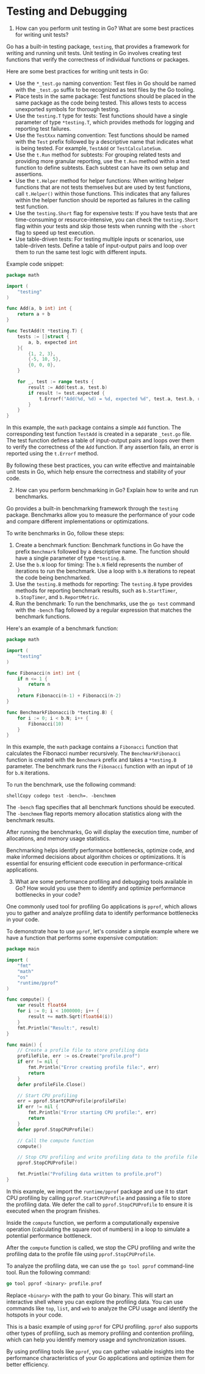 # Testing and Debugging

1. How can you perform unit testing in Go? What are some best practices for writing unit tests?

Go has a built-in testing package, `testing`, that provides a framework for writing and running unit tests. Unit testing in Go involves creating test functions that verify the correctness of individual functions or packages.

Here are some best practices for writing unit tests in Go:

* Use the `*_test.go` naming convention: Test files in Go should be named with the `_test.go` suffix to be recognized as test files by the Go tooling.
* Place tests in the same package: Test functions should be placed in the same package as the code being tested. This allows tests to access unexported symbols for thorough testing.
* Use the `testing.T` type for tests: Test functions should have a single parameter of type `*testing.T`, which provides methods for logging and reporting test failures.
* Use the `TestXxx` naming convention: Test functions should be named with the `Test` prefix followed by a descriptive name that indicates what is being tested. For example, `TestAdd` or `TestCalculateSum`.
* Use the `t.Run` method for subtests: For grouping related tests and providing more granular reporting, use the `t.Run` method within a test function to define subtests. Each subtest can have its own setup and assertions.
* Use the `t.Helper` method for helper functions: When writing helper functions that are not tests themselves but are used by test functions, call `t.Helper()` within those functions. This indicates that any failures within the helper function should be reported as failures in the calling test function.
* Use the `testing.Short` flag for expensive tests: If you have tests that are time-consuming or resource-intensive, you can check the `testing.Short` flag within your tests and skip those tests when running with the `-short` flag to speed up test execution.
* Use table-driven tests: For testing multiple inputs or scenarios, use table-driven tests. Define a table of input-output pairs and loop over them to run the same test logic with different inputs.

Example code snippet:

```go
package math

import (
	"testing"
)

func Add(a, b int) int {
	return a + b
}

func TestAdd(t *testing.T) {
	tests := []struct {
		a, b, expected int
	}{
		{1, 2, 3},
		{-5, 10, 5},
		{0, 0, 0},
	}

	for _, test := range tests {
		result := Add(test.a, test.b)
		if result != test.expected {
			t.Errorf("Add(%d, %d) = %d, expected %d", test.a, test.b, result, test.expected)
		}
	}
}
```

In this example, the `math` package contains a simple `Add` function. The corresponding test function `TestAdd` is created in a separate `_test.go` file. The test function defines a table of input-output pairs and loops over them to verify the correctness of the `Add` function. If any assertion fails, an error is reported using the `t.Errorf` method.

By following these best practices, you can write effective and maintainable unit tests in Go, which help ensure the correctness and stability of your code.

2. How can you perform benchmarking in Go? Explain how to write and run benchmarks.

Go provides a built-in benchmarking framework through the `testing` package. Benchmarks allow you to measure the performance of your code and compare different implementations or optimizations.

To write benchmarks in Go, follow these steps:

1. Create a benchmark function: Benchmark functions in Go have the prefix `Benchmark` followed by a descriptive name. The function should have a single parameter of type `*testing.B`.
2. Use the `b.N` loop for timing: The `b.N` field represents the number of iterations to run the benchmark. Use a loop with `b.N` iterations to repeat the code being benchmarked.
3. Use the `testing.B` methods for reporting: The `testing.B` type provides methods for reporting benchmark results, such as `b.StartTimer`, `b.StopTimer`, and `b.ReportMetric`.
4. Run the benchmark: To run the benchmarks, use the `go test` command with the `-bench` flag followed by a regular expression that matches the benchmark functions.

Here's an example of a benchmark function:

```go
package math

import (
	"testing"
)

func Fibonacci(n int) int {
	if n <= 1 {
		return n
	}
	return Fibonacci(n-1) + Fibonacci(n-2)
}

func BenchmarkFibonacci(b *testing.B) {
	for i := 0; i < b.N; i++ {
		Fibonacci(10)
	}
}
```

In this example, the `math` package contains a `Fibonacci` function that calculates the Fibonacci number recursively. The `BenchmarkFibonacci` function is created with the `Benchmark` prefix and takes a `*testing.B` parameter. The benchmark runs the `Fibonacci` function with an input of `10` for `b.N` iterations.

To run the benchmark, use the following command:

```shell
shellCopy codego test -bench=. -benchmem
```

The `-bench` flag specifies that all benchmark functions should be executed. The `-benchmem` flag reports memory allocation statistics along with the benchmark results.

After running the benchmarks, Go will display the execution time, number of allocations, and memory usage statistics.

Benchmarking helps identify performance bottlenecks, optimize code, and make informed decisions about algorithm choices or optimizations. It is essential for ensuring efficient code execution in performance-critical applications.

3. What are some performance profiling and debugging tools available in Go? How would you use them to identify and optimize performance bottlenecks in your code?

One commonly used tool for profiling Go applications is `pprof`, which allows you to gather and analyze profiling data to identify performance bottlenecks in your code.

To demonstrate how to use `pprof`, let's consider a simple example where we have a function that performs some expensive computation:

```go
package main

import (
	"fmt"
	"math"
	"os"
	"runtime/pprof"
)

func compute() {
	var result float64
	for i := 0; i < 1000000; i++ {
		result += math.Sqrt(float64(i))
	}
	fmt.Println("Result:", result)
}

func main() {
	// Create a profile file to store profiling data
	profileFile, err := os.Create("profile.prof")
	if err != nil {
		fmt.Println("Error creating profile file:", err)
		return
	}
	defer profileFile.Close()

	// Start CPU profiling
	err = pprof.StartCPUProfile(profileFile)
	if err != nil {
		fmt.Println("Error starting CPU profile:", err)
		return
	}
	defer pprof.StopCPUProfile()

	// Call the compute function
	compute()

	// Stop CPU profiling and write profiling data to the profile file
	pprof.StopCPUProfile()

	fmt.Println("Profiling data written to profile.prof")
}
```

In this example, we import the `runtime/pprof` package and use it to start CPU profiling by calling `pprof.StartCPUProfile` and passing a file to store the profiling data. We defer the call to `pprof.StopCPUProfile` to ensure it is executed when the program finishes.

Inside the `compute` function, we perform a computationally expensive operation (calculating the square root of numbers) in a loop to simulate a potential performance bottleneck.

After the `compute` function is called, we stop the CPU profiling and write the profiling data to the profile file using `pprof.StopCPUProfile`.

To analyze the profiling data, we can use the `go tool pprof` command-line tool. Run the following command:

```go
go tool pprof <binary> profile.prof
```

Replace `<binary>` with the path to your Go binary. This will start an interactive shell where you can explore the profiling data. You can use commands like `top`, `list`, and `web` to analyze the CPU usage and identify the hotspots in your code.

This is a basic example of using `pprof` for CPU profiling. `pprof` also supports other types of profiling, such as memory profiling and contention profiling, which can help you identify memory usage and synchronization issues.

By using profiling tools like `pprof`, you can gather valuable insights into the performance characteristics of your Go applications and optimize them for better efficiency.
